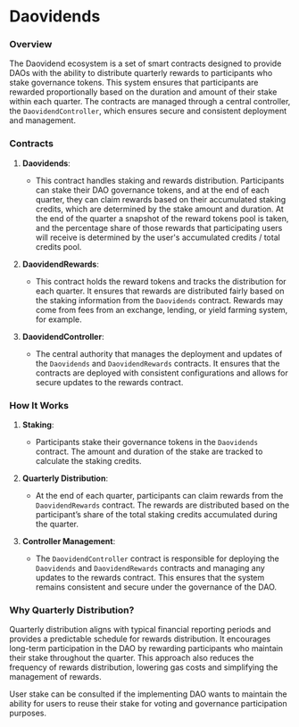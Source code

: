 # Daovidends

### Overview

The Daovidend ecosystem is a set of smart contracts designed to provide DAOs with the ability to distribute quarterly rewards to participants who stake governance tokens. This system ensures that participants are rewarded proportionally based on the duration and amount of their stake within each quarter. The contracts are managed through a central controller, the `DaovidendController`, which ensures secure and consistent deployment and management.

### Contracts

1. **Daovidends**:

   - This contract handles staking and rewards distribution. Participants can stake their DAO governance tokens, and at the end of each quarter, they can claim rewards based on their accumulated staking credits, which are determined by the stake amount and duration. At the end of the quarter a snapshot of the reward tokens pool is taken, and the percentage share of those rewards that participating users will receive is determined by the user's accumulated credits / total credits pool.

2. **DaovidendRewards**:

   - This contract holds the reward tokens and tracks the distribution for each quarter. It ensures that rewards are distributed fairly based on the staking information from the `Daovidends` contract. Rewards may come from fees from an exchange, lending, or yield farming system, for example.

3. **DaovidendController**:
   - The central authority that manages the deployment and updates of the `Daovidends` and `DaovidendRewards` contracts. It ensures that the contracts are deployed with consistent configurations and allows for secure updates to the rewards contract.

### How It Works

1. **Staking**:

   - Participants stake their governance tokens in the `Daovidends` contract. The amount and duration of the stake are tracked to calculate the staking credits.

2. **Quarterly Distribution**:

   - At the end of each quarter, participants can claim rewards from the `DaovidendRewards` contract. The rewards are distributed based on the participant’s share of the total staking credits accumulated during the quarter.

3. **Controller Management**:
   - The `DaovidendController` contract is responsible for deploying the `Daovidends` and `DaovidendRewards` contracts and managing any updates to the rewards contract. This ensures that the system remains consistent and secure under the governance of the DAO.

### Why Quarterly Distribution?

Quarterly distribution aligns with typical financial reporting periods and provides a predictable schedule for rewards distribution. It encourages long-term participation in the DAO by rewarding participants who maintain their stake throughout the quarter. This approach also reduces the frequency of rewards distribution, lowering gas costs and simplifying the management of rewards.

User stake can be consulted if the implementing DAO wants to maintain the ability for users to reuse their stake for voting and governance participation purposes.
